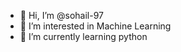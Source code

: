 - 👋 Hi, I’m @sohail-97
- 👀 I’m interested in Machine Learning
- 🌱 I’m currently learning python 

<!---
sohail-97/sohail-97 is a ✨ special ✨ repository because its `README.md` (this file) appears on your GitHub profile.
You can click the Preview link to take a look at your changes.
--->
